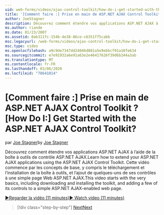 ```yaml
---
uid: web-forms/videos/ajax-control-toolkit/how-do-i-get-started-with-the-aspnet-ajax-control-toolkit
title: '[Comment faire :] Prise en main de ASP.NET AJAX Control Toolkit ? | Microsoft Docs'
author: JoeStagner
description: Découvrez comment étendre vos applications ASP.NET AJAX à l’aide de la boîte à outils de contrôle ASP.NET AJAX. Cette vidéo commence par les concepts de base, y compris le téléchargement et...
ms.author: riande
ms.date: 01/23/2007
ms.assetid: 0ab311fc-154b-4e38-86ce-c6351ff5cabb
msc.legacyurl: /web-forms/videos/ajax-control-toolkit/how-do-i-get-started-with-the-aspnet-ajax-control-toolkit
msc.type: video
ms.openlocfilehash: a9c9de7347dd24046d081a5e9ebbcf91a10fe634
ms.sourcegitcommit: e7e91932a6e91a63e2e46417626f39d6b244a3ab
ms.translationtype: MT
ms.contentlocale: fr-FR
ms.lasthandoff: 03/06/2020
ms.locfileid: "78641014"
---
```

# <a name="how-do-i-get-started-with-the-aspnet-ajax-control-toolkit"></a><span data-ttu-id="d5697-105">[Comment faire :] Prise en main de ASP.NET AJAX Control Toolkit ?</span><span class="sxs-lookup"><span data-stu-id="d5697-105">[How Do I:] Get Started with the ASP.NET AJAX Control Toolkit?</span></span>

<span data-ttu-id="d5697-106">par [Joe Stagner](https://github.com/JoeStagner)</span><span class="sxs-lookup"><span data-stu-id="d5697-106">by [Joe Stagner](https://github.com/JoeStagner)</span></span>

<span data-ttu-id="d5697-107">Découvrez comment étendre vos applications ASP.NET AJAX à l’aide de la boîte à outils de contrôle ASP.NET AJAX.</span><span class="sxs-lookup"><span data-stu-id="d5697-107">Learn how to extend your ASP.NET AJAX applications using the ASP.NET AJAX Control Toolkit.</span></span> <span data-ttu-id="d5697-108">Cette vidéo commence par les concepts de base, y compris le téléchargement et l’installation de la boîte à outils, et l’ajout de quelques-uns de ses contrôles à une simple page Web ASP.NET AJAX.</span><span class="sxs-lookup"><span data-stu-id="d5697-108">This video starts with the very basics, including downloading and installing the toolkit, and adding a few of its controls to a simple ASP.NET AJAX-enabled web page.</span></span>

[<span data-ttu-id="d5697-109">&#9654;Regarder la vidéo (11 minutes)</span><span class="sxs-lookup"><span data-stu-id="d5697-109">&#9654; Watch video (11 minutes)</span></span>](https://channel9.msdn.com/Blogs/ASP-NET-Site-Videos/how-do-i-get-started-with-the-aspnet-ajax-control-toolkit)

> [!div class="step-by-step"]
> [<span data-ttu-id="d5697-110">Next</span><span class="sxs-lookup"><span data-stu-id="d5697-110">Next</span></span>](how-do-i-use-the-aspnet-ajax-cascadingdropdown-control-extender.md)
